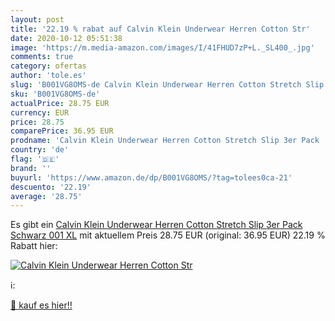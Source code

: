 ```yaml
---
layout: post
title: '22.19 % rabat auf Calvin Klein Underwear Herren Cotton Str'
date: 2020-10-12 05:51:38
image: 'https://m.media-amazon.com/images/I/41FHUD7zP+L._SL400_.jpg'
comments: true
category: ofertas
author: 'tole.es'
slug: 'B001VG8OMS-de Calvin Klein Underwear Herren Cotton Stretch Slip 3er Pack...'
sku: 'B001VG8OMS-de'
actualPrice: 28.75 EUR
currency: EUR
price: 28.75
comparePrice: 36.95 EUR
prodname: 'Calvin Klein Underwear Herren Cotton Stretch Slip 3er Pack  Schwarz  001   XL'
country: 'de'
flag: '🇩🇪'
brand: ''
buyurl: 'https://www.amazon.de/dp/B001VG8OMS/?tag=tolees0ca-21'
descuento: '22.19'
average: '28.75'
---
```


Es gibt ein [Calvin Klein Underwear Herren Cotton Stretch Slip 3er Pack  Schwarz  001   XL](https://www.amazon.de/dp/B001VG8OMS/?tag=tolees0ca-21) mit aktuellem Preis 28.75 EUR (original: 36.95 EUR) 22.19 % Rabatt hier:

[![Calvin Klein Underwear Herren Cotton Str](https://m.media-amazon.com/images/I/41FHUD7zP+L._SL400_.jpg)](https://www.amazon.de/dp/B001VG8OMS/?tag=tolees0ca-21)

ℹ️:


[🛒 kauf es hier!!](https://www.amazon.de/dp/B001VG8OMS/?tag=tolees0ca-21)
